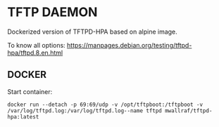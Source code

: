 # TFTP DAEMON

Dockerized version of TFTPD-HPA based on alpine image.

To know all options: https://manpages.debian.org/testing/tftpd-hpa/tftpd.8.en.html

## DOCKER

Start container:

```
docker run --detach -p 69:69/udp -v /opt/tftpboot:/tftpboot -v /var/log/tftpd.log:/var/log/tftpd.log--name tftpd mwallraf/tftpd-hpa:latest
```
